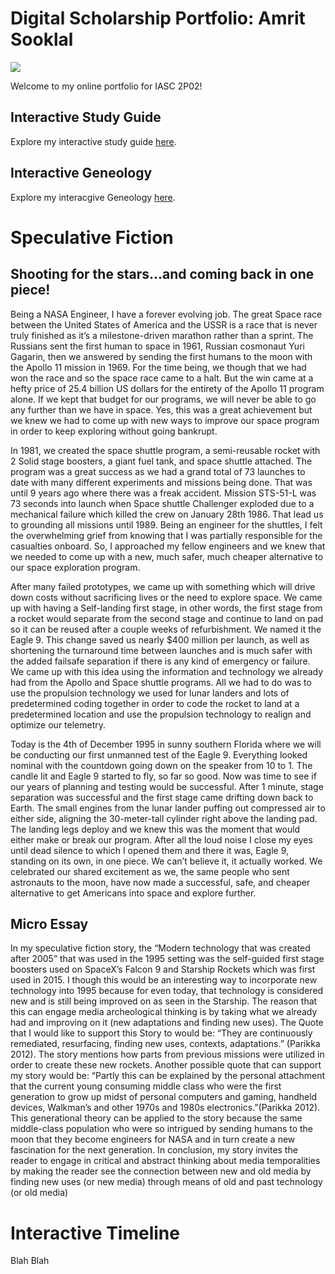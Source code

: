 # Digital Scholarship Portfolio: Amrit Sooklal

![](https://media.istockphoto.com/vectors/hand-icons-vector-id483456558?k=6&m=483456558&s=612x612&w=0&h=Lm1b3EM2bDgkAAIl4TdIqrbRli2qa02gTDUZIVC12fY=)

Welcome to my online portfolio for IASC 2P02!

## Interactive Study Guide

Explore my interactive study guide [here](2P02_InteractiveStudyGuide_Team_6.html). 

## Interactive Geneology 

Explore my interacgive Geneology [here](2P02_InteractiveGeneology.html).

# Speculative Fiction 


## Shooting for the stars...and coming back in one piece!

Being a NASA Engineer, I have a forever evolving job. The great Space race between the United States of America and the USSR is a race that is never truly finished as it’s a milestone-driven marathon rather than a sprint. The Russians sent the first human to space in 1961, Russian cosmonaut Yuri Gagarin, then we answered by sending the first humans to the moon with the Apollo 11 mission in 1969. For the time being, we though that we had won the race and so the space race came to a halt. But the win came at a hefty price of 25.4 billion US dollars for the entirety of the Apollo 11 program alone. If we kept that budget for our programs, we will never be able to go any further than we have in space. Yes, this was a great achievement but we knew we had to come up with new ways to improve our space program in order to keep exploring without going bankrupt. 

  In 1981, we created the space shuttle program, a semi-reusable rocket with 2 Solid stage boosters, a giant fuel tank, and space shuttle attached. The program was a great success as we had a grand total of 73 launches to date with many different experiments and missions being done. That was until 9 years ago where there was a freak accident. Mission STS-51-L was 73 seconds into launch when Space shuttle Challenger exploded due to a mechanical failure which killed the crew on January 28th 1986. That lead us to grounding all missions until 1989. Being an engineer for the shuttles, I felt the overwhelming grief from knowing that I was partially responsible for the casualties onboard. So, I approached my fellow engineers and we knew that we needed to come up with a new, much safer, much cheaper alternative to our space exploration program. 
  
  After many failed prototypes, we came up with something which will drive down costs without sacrificing lives or the need to explore space. We came up with having a Self-landing first stage, in other words, the first stage from a rocket would separate from the second stage and continue to land on pad so it can be reused after a couple weeks of refurbishment. We named it the Eagle 9. This change saved us nearly $400 million per launch, as well as shortening the turnaround time between launches and is much safer with the added failsafe separation if there is any kind of emergency or failure. We came up with this idea using the information and technology we already had from the Apollo and Space shuttle programs. All we had to do was to use the propulsion technology we used for lunar landers and lots of predetermined coding together in order to code the rocket to land at a predetermined location and use the propulsion technology to realign and optimize our telemetry. 
  
  Today is the 4th of December 1995 in sunny southern Florida where we will be conducting our first unmanned test of the Eagle 9. Everything looked nominal with the countdown going down on the speaker from 10 to 1. The candle lit and Eagle 9 started to fly, so far so good. Now was time to see if our years of planning and testing would be successful. After 1 minute, stage separation was successful and the first stage came drifting down back to Earth. The small engines from the lunar lander puffing out compressed air to either side, aligning the 30-meter-tall cylinder right above the landing pad. The landing legs deploy and we knew this was the moment that would either make or break our program. After all the loud noise I close my eyes until dead silence to which I opened them and there it was, Eagle 9, standing on its own, in one piece. We can’t believe it, it actually worked. We celebrated our shared excitement as we, the same people who sent astronauts to the moon, have now made a successful, safe, and cheaper alternative to get Americans into space and explore further.
 
## Micro Essay

  In my speculative fiction story, the “Modern technology that was created after 2005” that was used in the 1995 setting was the self-guided first stage boosters used on SpaceX’s Falcon 9 and Starship Rockets which was first used in 2015. I though this would be an interesting way to incorporate new technology into 1995 because for even today, that technology is considered new and is still being improved on as seen in the Starship. The reason that this can engage media archeological thinking is by taking what we already had and improving on it (new adaptations and finding new uses). The Quote that I would like to support this Story to would be: “They are continuously remediated, resurfacing, finding new uses, contexts, adaptations.” (Parikka 2012). The story mentions how parts from previous missions were utilized in order to create these new rockets. Another possible quote that can support my story would be: “Partly this can be explained by the personal attachment that the current young consuming middle class who were the first generation to grow up midst of personal computers and gaming, handheld devices, Walkman’s and other 1970s and 1980s electronics.”(Parikka 2012). This generational theory can be applied to the story because the same middle-class population who were so intrigued by sending humans to the moon that they become engineers for NASA and in turn create a new fascination for the next generation. In conclusion, my story invites the reader to engage in critical and abstract thinking about media temporalities by making the reader see the connection between new and old media by finding new uses (or new media) through means of old and past technology (or old media)


# Interactive Timeline 

Blah Blah
